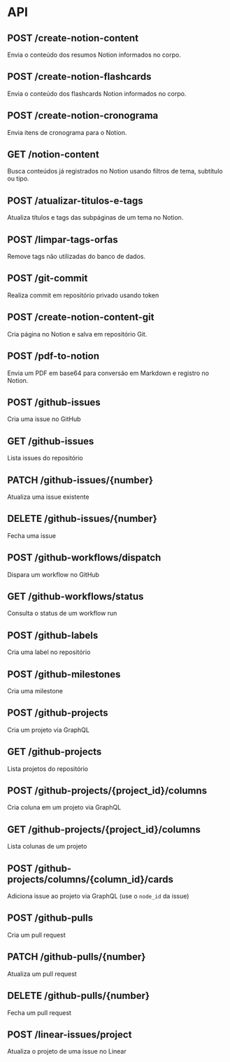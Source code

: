# API

## POST /create-notion-content

Envia o conteúdo dos resumos Notion informados no corpo.

## POST /create-notion-flashcards

Envia o conteúdo dos flashcards Notion informados no corpo.

## POST /create-notion-cronograma

Envia itens de cronograma para o Notion.

## GET /notion-content

Busca conteúdos já registrados no Notion usando filtros de tema, subtítulo ou tipo.

## POST /atualizar-titulos-e-tags

Atualiza títulos e tags das subpáginas de um tema no Notion.

## POST /limpar-tags-orfas

Remove tags não utilizadas do banco de dados.

## POST /git-commit

Realiza commit em repositório privado usando token

## POST /create-notion-content-git

Cria página no Notion e salva em repositório Git.

## POST /pdf-to-notion

Envia um PDF em base64 para conversão em Markdown e registro no Notion.

## POST /github-issues

Cria uma issue no GitHub

## GET /github-issues

Lista issues do repositório

## PATCH /github-issues/{number}

Atualiza uma issue existente

## DELETE /github-issues/{number}

Fecha uma issue

## POST /github-workflows/dispatch

Dispara um workflow no GitHub

## GET /github-workflows/status

Consulta o status de um workflow run

## POST /github-labels

Cria uma label no repositório

## POST /github-milestones

Cria uma milestone

## POST /github-projects

Cria um projeto via GraphQL

## GET /github-projects

Lista projetos do repositório

## POST /github-projects/{project_id}/columns

Cria coluna em um projeto via GraphQL

## GET /github-projects/{project_id}/columns

Lista colunas de um projeto

## POST /github-projects/columns/{column_id}/cards

Adiciona issue ao projeto via GraphQL (use o `node_id` da issue)

## POST /github-pulls

Cria um pull request

## PATCH /github-pulls/{number}

Atualiza um pull request

## DELETE /github-pulls/{number}

Fecha um pull request

## POST /linear-issues/project

Atualiza o projeto de uma issue no Linear

